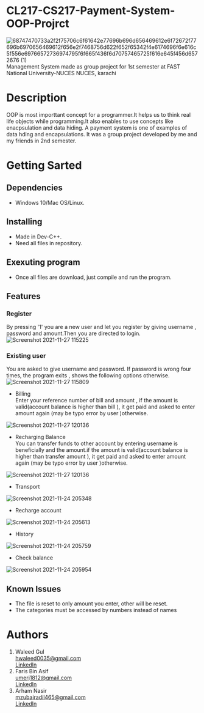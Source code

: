 # CL217-CS217-Payment-System-OOP-Projrct
![68747470733a2f2f75706c6f61642e77696b696d656469612e6f72672f77696b6970656469612f656e2f7468756d622f652f65342f4e6174696f6e616c5f556e69766572736974795f6f665f436f6d70757465725f616e645f456d6572676 (1)](https://user-images.githubusercontent.com/84980384/142883094-f0749c11-8373-4c7a-9e07-b94648ab14b5.png)\
                 Management System made as group project for 1st semester at FAST National University-NUCES NUCES, karachi
# Description
OOP is most importtant concept for a programmer.It helps us to think  real life objects while programming.It also  enables to use concepts like enacpsulation and data hiding. A payment system is one of examples of data hding and encapsulations. It was a group project developed by me and my friends in 2nd semester. 

# Getting Sarted
## Dependencies ##
* Windows 10/Mac OS/Linux.

## Installing ##
* Made in Dev-C++.
* Need all files in repository.
## Exexuting program ##
* Once all files are download, just compile and run the program.
## Features ##
### Register ###
By pressing '1' you are a new user and let you register by giving username , password and amount.Then you are directed to login.
![Screenshot 2021-11-27 115225](https://user-images.githubusercontent.com/84980384/143671468-216c8678-4458-4f4c-925c-d0af6f1f60d5.png)
### Existing user ###
You are asked to give username and password. If password is wrong four times, the program exits , shows the following options otherwise.
![Screenshot 2021-11-27 115809](https://user-images.githubusercontent.com/84980384/143671592-a8c257fc-89a3-4832-acb1-7c1e0a7eb4a7.png)

* Billing\
 Enter your reference number of bill and amount , if the amount is valid(account balance is higher than bill ), it get paid and asked to enter amount again (may be typo error by user )otherwise.
 
![Screenshot 2021-11-27 120136](https://user-images.githubusercontent.com/84980384/143671709-4cab1d09-be29-41d0-ad02-3bbfb1a5996a.png)

* Recharging Balance\
You can transfer funds to other account by entering username is beneficially and the amount.if the amount is valid(account balance is higher than transfer amount ), it get paid and asked to enter amount again (may be typo error by user )otherwise.

![Screenshot 2021-11-27 120136](https://user-images.githubusercontent.com/84980384/143671941-31c6ea78-ad9a-43f9-aa5d-71f985735502.png)
* Transport

![Screenshot 2021-11-24 205348](https://user-images.githubusercontent.com/84980384/143271545-285a590f-d73b-4184-9b06-215aebc810f3.png)

* Recharge account

![Screenshot 2021-11-24 205613](https://user-images.githubusercontent.com/84980384/143271921-7b09d121-c12f-4aca-8c5c-4fdf45318867.png)
* History

![Screenshot 2021-11-24 205759](https://user-images.githubusercontent.com/84980384/143272268-3a07a37e-6d8f-445f-9267-ad72c14f0aad.png)


* Check balance

![Screenshot 2021-11-24 205954](https://user-images.githubusercontent.com/84980384/143272625-e844a97b-f049-437f-9834-388f870b2a4e.png)

## Known Issues ##
* The file is reset to only amount you enter, other will be reset.
* The categories must be accessed by numbers instead of names
# Authors
1. ​Waleed Gul<br> 
 ​hwaleed0035@gmail.com<br> 
 ​[​LinkedIn​](https://www.linkedin.com/in/waleedgul92/)
2. Faris Bin Asif\
   umerj1812@gmail.com\
   [​LinkedIn​](https://www.linkedin.com/in/faris-asif-523396199//)
3. Arham Nasir\
   mzubairadil465@gmail.com\
   [​LinkedIn​](https://www.linkedin.com/in/arham-nasir-365137217//)

